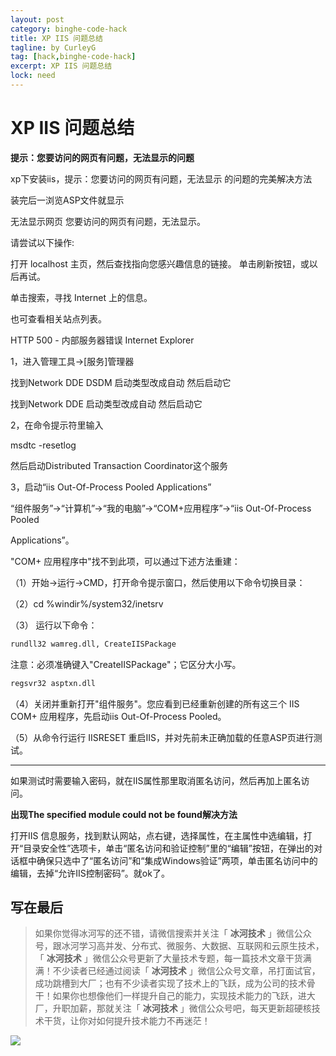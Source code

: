 ```yaml
---
layout: post
category: binghe-code-hack
title: XP IIS 问题总结
tagline: by CurleyG
tag: [hack,binghe-code-hack]
excerpt: XP IIS 问题总结
lock: need
---
```


# XP IIS 问题总结

**提示：您要访问的网页有问题，无法显示的问题**

xp下安装iis，提示：您要访问的网页有问题，无法显示 的问题的完美解决方法

装完后一浏览ASP文件就显示

无法显示网页
您要访问的网页有问题，无法显示。

请尝试以下操作:

打开 localhost 主页，然后查找指向您感兴趣信息的链接。
单击刷新按钮，或以后再试。

单击搜索，寻找 Internet 上的信息。

也可查看相关站点列表。

HTTP 500 - 内部服务器错误
Internet Explorer

1，进入管理工具->[服务]管理器

找到Network DDE DSDM 启动类型改成自动 然后启动它

找到Network DDE 启动类型改成自动 然后启动它

2，在命令提示符里输入

msdtc -resetlog

然后启动Distributed Transaction Coordinator这个服务

3，启动“iis Out-Of-Process Pooled Applications”

“组件服务”->“计算机”->“我的电脑”->“COM+应用程序”->“iis Out-Of-Process Pooled

Applications”。

"COM+ 应用程序中"找不到此项，可以通过下述方法重建：

（1）开始->运行->CMD，打开命令提示窗口，然后使用以下命令切换目录：

（2）cd %windir%/system32/inetsrv

（3） 运行以下命令：

```bash
rundll32 wamreg.dll, CreateIISPackage
```

注意：必须准确键入"CreateIISPackage"；它区分大小写。

```bash
regsvr32 asptxn.dll
```

（4）关闭并重新打开"组件服务"。您应看到已经重新创建的所有这三个 IIS COM+ 应用程序，先启动iis Out-Of-Process Pooled。

（5）从命令行运行 IISRESET 重启IIS，并对先前未正确加载的任意ASP页进行测试。

-----------------------------

如果测试时需要输入密码，就在IIS属性那里取消匿名访问，然后再加上匿名访问。

**出现The specified module could not be found解决方法**

打开IIS 信息服务，找到默认网站，点右键，选择属性，在主属性中选编辑，打开“目录安全性”选项卡，单击“匿名访问和验证控制”里的“编辑”按钮，在弹出的对话框中确保只选中了“匿名访问”和“集成Windows验证”两项，单击匿名访问中的编辑，去掉“允许IIS控制密码”。就ok了。


## 写在最后

> 如果你觉得冰河写的还不错，请微信搜索并关注「 **冰河技术** 」微信公众号，跟冰河学习高并发、分布式、微服务、大数据、互联网和云原生技术，「 **冰河技术** 」微信公众号更新了大量技术专题，每一篇技术文章干货满满！不少读者已经通过阅读「 **冰河技术** 」微信公众号文章，吊打面试官，成功跳槽到大厂；也有不少读者实现了技术上的飞跃，成为公司的技术骨干！如果你也想像他们一样提升自己的能力，实现技术能力的飞跃，进大厂，升职加薪，那就关注「 **冰河技术** 」微信公众号吧，每天更新超硬核技术干货，让你对如何提升技术能力不再迷茫！


![](https://img-blog.csdnimg.cn/20200906013715889.png)
